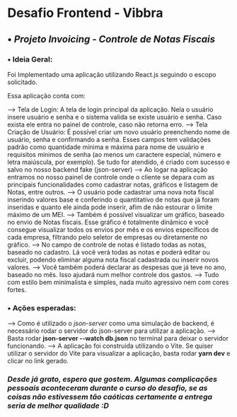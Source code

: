 # Desafio Frontend - Vibbra

## • **_Projeto Invoicing - Controle de Notas Fiscais_**

### • **Ideia Geral:**

Foi Implementado uma aplicação utilizando React.js seguindo o escopo solicitado.

Essa aplicação conta com:

--> Tela de Login: A tela de login principal da aplicação. Nela o usuário insere usuário e senha e o sistema valida se existe usuário e senha. Caso exista ele entra no painel de controle, caso não retorna erro.
--> Tela Criação de Usuário: É possível criar um novo usuário preenchendo nome de usuário, senha e confirmando a senha. Esses campos tem validações padrão como quantidade mínima e máxima para nome de usuário e requisitos mínimos de senha (ao menos um caractere especial, número e letra maiúscula, por exemplo). Se tudo for atendido, é criado com sucesso e salvo no nosso backend fake (json-server)
--> Ao logar na aplicação entramos no nosso painel de controle onde o cliente se depara com as principais funcionalidades como cadastrar notas, gráficos e listagem de Notas, entre outros.
--> O usuário pode cadastrar uma nova nota fiscal inserindo valores base e conferindo o quantitativo de notas que já foram inseridas e quanto ele ainda pode inserir, afim de não estourar o limite máximo de um MEI.
--> Também é possível visualizar um gráfico, baseado no envio de Notas fiscais. Esse gráfico é totalmente dinâmico e você consegue visualizar todos os envios por mês e os envios específicos de cada empresa, filtrando pelo seletor de empresas ou diretamente no gráfico.
--> No campo de controle de notas é listado todas as notas, baseado no cadastro. Lá você verá todas as notas e poderá editar ou excluir, podendo eliminar alguma nota fiscal cadastrada ou inserir novos valores.
--> Você também poderá declarar as despesas que já teve no ano, baseado no mês. Isso ajudará num melhor controle dos gastos.
--> Tudo com estilo bem minimalista e simples, nada muito agressivo nem com cores fortes.

### • **Ações esperadas:**

--> Como é utilizado o *json-server* como uma simulação de backend, é necessário rodar o servidor do json-server para utilizar a aplicação.
--> Basta rodar **json-server --watch db.json** no terminal para deixar o servidor funcionando.
--> A aplicação foi construida utilizando o Vite. Se quiser utilizar o servidor do Vite para visualizar a aplicação, basta rodar **yarn dev** e clicar no link gerado.


### *Desde já grato, espero que gostem. Algumas complicações pessoais aconteceram durante o curso do desafio, se as coisas não estivessem tão caóticas certamente a entrega seria de melhor qualidade :D*